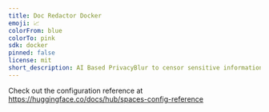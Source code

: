 ```yaml
---
title: Doc Redactor Docker
emoji: 📈
colorFrom: blue
colorTo: pink
sdk: docker
pinned: false
license: mit
short_description: AI Based PrivacyBlur to censor sensitive information
---
```


Check out the configuration reference at https://huggingface.co/docs/hub/spaces-config-reference
